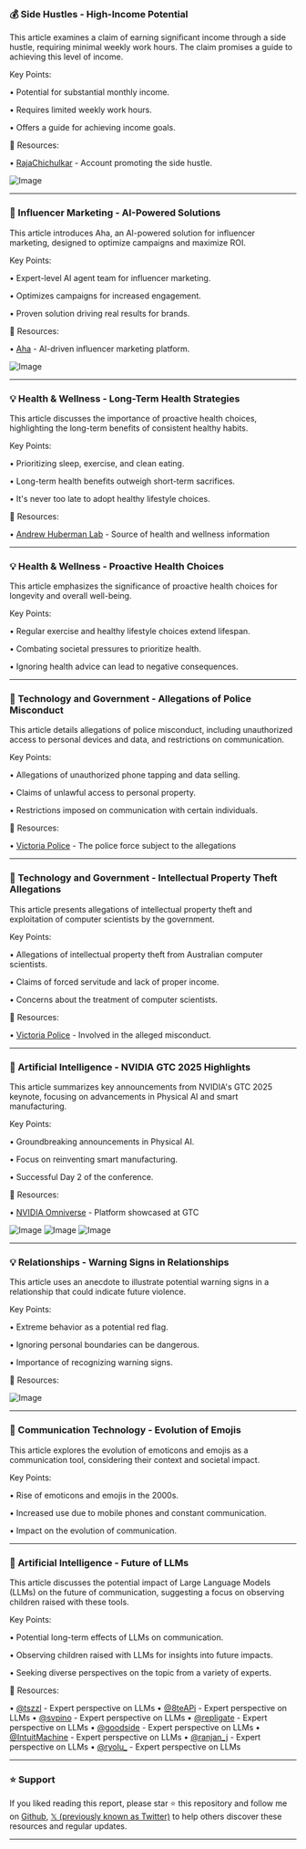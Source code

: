### 💰 Side Hustles - High-Income Potential

This article examines a claim of earning significant income through a side hustle, requiring minimal weekly work hours.  The claim promises a guide to achieving this level of income.

Key Points:

•  Potential for substantial monthly income.


•  Requires limited weekly work hours.


•  Offers a guide for achieving income goals.


🔗 Resources:

• [RajaChichulkar](https://x.com/RajaChichulkar) - Account promoting the side hustle.

![Image](https://pbs.twimg.com/media/GmXq4lGb0AAZIZO?format=jpg&name=small)


---
### 🚀 Influencer Marketing - AI-Powered Solutions

This article introduces Aha, an AI-powered solution for influencer marketing, designed to optimize campaigns and maximize ROI.

Key Points:

• Expert-level AI agent team for influencer marketing.


• Optimizes campaigns for increased engagement.


• Proven solution driving real results for brands.


🔗 Resources:

• [Aha](https://x.com/Aha_global) - AI-driven influencer marketing platform.

![Image](https://pbs.twimg.com/ext_tw_video_thumb/1902027525515300864/pu/img/HxFsXbENHQ2OCCEq.jpg)


---
### 💡 Health & Wellness - Long-Term Health Strategies

This article discusses the importance of proactive health choices, highlighting the long-term benefits of consistent healthy habits.

Key Points:

•  Prioritizing sleep, exercise, and clean eating.


•  Long-term health benefits outweigh short-term sacrifices.


•  It's never too late to adopt healthy lifestyle choices.


🔗 Resources:

• [Andrew Huberman Lab](https://x.com/hubermanlab) -  Source of health and wellness information


---
### 💡 Health & Wellness - Proactive Health Choices

This article emphasizes the significance of proactive health choices for longevity and overall well-being.

Key Points:

• Regular exercise and healthy lifestyle choices extend lifespan.


•  Combating societal pressures to prioritize health.


•  Ignoring health advice can lead to negative consequences.



---
### 🤖 Technology and Government - Allegations of Police Misconduct

This article details allegations of police misconduct, including unauthorized access to personal devices and data, and restrictions on communication.

Key Points:

• Allegations of unauthorized phone tapping and data selling.


•  Claims of unlawful access to personal property.


•  Restrictions imposed on communication with certain individuals.


🔗 Resources:

• [Victoria Police](https://x.com/VictoriaPolice) - The police force subject to the allegations


---
### 🤖 Technology and Government - Intellectual Property Theft Allegations

This article presents allegations of intellectual property theft and exploitation of computer scientists by the government.

Key Points:

• Allegations of intellectual property theft from Australian computer scientists.


• Claims of forced servitude and lack of proper income.


•  Concerns about the treatment of computer scientists.


🔗 Resources:

• [Victoria Police](https://x.com/VictoriaPolice) - Involved in the alleged misconduct.


---
### 🤖 Artificial Intelligence - NVIDIA GTC 2025 Highlights

This article summarizes key announcements from NVIDIA's GTC 2025 keynote, focusing on advancements in Physical AI and smart manufacturing.

Key Points:

•  Groundbreaking announcements in Physical AI.


•  Focus on reinventing smart manufacturing.


• Successful Day 2 of the conference.



🔗 Resources:

• [NVIDIA Omniverse](https://x.com/nvidiaomniverse) - Platform showcased at GTC


![Image](https://pbs.twimg.com/media/GmXmWpQa8AIUFeC?format=jpg&name=small)
![Image](https://pbs.twimg.com/media/GmXmWpUa8AQpjma?format=jpg&name=small)
![Image](https://pbs.twimg.com/media/GmXmWpuasAA46Hf?format=jpg&name=360x360)



---
### 💡 Relationships - Warning Signs in Relationships

This article uses an anecdote to illustrate potential warning signs in a relationship that could indicate future violence.

Key Points:

•  Extreme behavior as a potential red flag.


• Ignoring personal boundaries can be dangerous.


•  Importance of recognizing warning signs.


🔗 Resources:

![Image](https://pbs.twimg.com/media/GmXaDr7a8AQAd6R?format=jpg&name=small)



---
### 🤖 Communication Technology - Evolution of Emojis

This article explores the evolution of emoticons and emojis as a communication tool, considering their context and societal impact.

Key Points:

• Rise of emoticons and emojis in the 2000s.


• Increased use due to mobile phones and constant communication.


•  Impact on the evolution of communication.


---
### 🤖 Artificial Intelligence - Future of LLMs

This article discusses the potential impact of Large Language Models (LLMs) on the future of communication, suggesting a focus on observing children raised with these tools.

Key Points:

•  Potential long-term effects of LLMs on communication.


•  Observing children raised with LLMs for insights into future impacts.


•  Seeking diverse perspectives on the topic from a variety of experts.

🔗 Resources:

• [@tszzl](https://x.com/tszzl) -  Expert perspective on LLMs
• [@8teAPi](https://x.com/8teAPi) - Expert perspective on LLMs
• [@svpino](https://x.com/svpino) - Expert perspective on LLMs
• [@repligate](https://x.com/repligate) - Expert perspective on LLMs
• [@goodside](https://x.com/goodside) - Expert perspective on LLMs
• [@IntuitMachine](https://x.com/IntuitMachine) - Expert perspective on LLMs
• [@ranjan_j](https://x.com/ranjan_j) - Expert perspective on LLMs
• [@ryolu_](https://x.com/ryolu_) - Expert perspective on LLMs


---

### ⭐️ Support

If you liked reading this report, please star ⭐️ this repository and follow me on [Github](https://github.com/Drix10), [𝕏 (previously known as Twitter)](https://x.com/DRIX_10_) to help others discover these resources and regular updates.

---